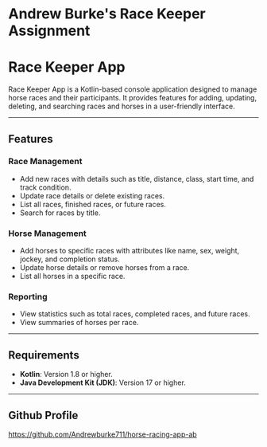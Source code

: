 # Andrew Burke's Race Keeper Assignment

# Race Keeper App


Race Keeper App is a Kotlin-based console application designed to manage horse races and their participants. It provides features for adding, updating, deleting, and searching races and horses in a user-friendly interface.

---

## Features

### Race Management
- Add new races with details such as title, distance, class, start time, and track condition.
- Update race details or delete existing races.
- List all races, finished races, or future races.
- Search for races by title.

### Horse Management
- Add horses to specific races with attributes like name, sex, weight, jockey, and completion status.
- Update horse details or remove horses from a race.
- List all horses in a specific race.

### Reporting
- View statistics such as total races, completed races, and future races.
- View summaries of horses per race.

---

## Requirements

- **Kotlin**: Version 1.8 or higher.
- **Java Development Kit (JDK)**: Version 17 or higher.

---

## Github Profile

https://github.com/Andrewburke711/horse-racing-app-ab
